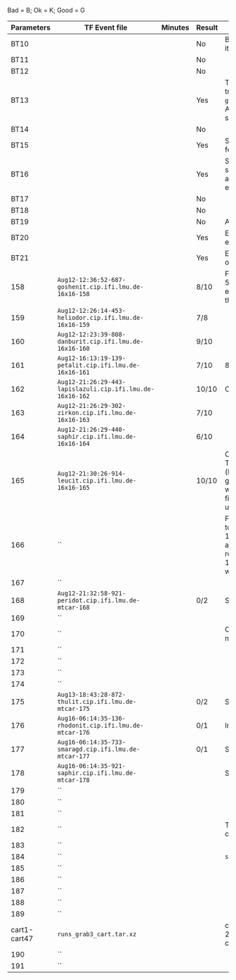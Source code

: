 Bad = B; Ok = K; Good = G

| Parameters   | TF Event file | Minutes | Result | Comments |
| ------------ | ------------- | ------- | ------ | -------- |
| BT10 | | | No | BT = Bandittest. No means that it was not successful. |
| BT11 | | | No | |
| BT12 | | | No | |
| BT13 | | | Yes | This also had full on greedy training after episode 200. Also `grad_bandit_init_random=false`. A second run had limited success (a few bad evals). |
| BT14 | | | No | |
| BT15 | | | Yes | Same comments as BT13. A few bad evals in between. |
| BT16 | | | Yes | Same comments as BT13. A second run had more variance and limited success (a few bad evals). |
| BT17 | | | No | |
| BT18 | | | No | |
| BT19 | | | No | A few good evals. |
| BT20 | | | Yes | Excellent solutions and no bad evals. 4 runs, all perfect. |
| BT21 | | | Yes | Excellent solutions, but quite often bad evals. In all 4 runs. |
| 158 | `Aug12-12:36:52-687-goshenit.cip.ifi.lmu.de-16x16-158` | | 8/10 | From here on `game=16x16`. Want: 50 episodes of good evaluations. E.g. here: 8 times that criterion was fulfilled. |
| 159 | `Aug12-12:26:14-453-heliodor.cip.ifi.lmu.de-16x16-159` | | 7/8 | |
| 160 | `Aug12-12:23:39-808-danburit.cip.ifi.lmu.de-16x16-160` | | 9/10 | |
| 161 | `Aug12-16:13:19-139-petalit.cip.ifi.lmu.de-16x16-161` | | 7/10 | 8/10 on a second run. |
| 162 | `Aug12-21:26:29-443-lapislazuli.cip.ifi.lmu.de-16x16-162` | | 10/10 | Close one. |
| 163 | `Aug12-21:26:29-302-zirkon.cip.ifi.lmu.de-16x16-163` | | 7/10 | |
| 164 | `Aug12-21:26:29-440-saphir.cip.ifi.lmu.de-16x16-164` | | 6/10 | |
| 165 | `Aug12-21:30:26-914-leucit.cip.ifi.lmu.de-16x16-165` | | 10/10 | Comment for all the above: They all diverge after a while (but I didn't use reduce on good eval scheduler this time, which most likely would've fixed the issue). Scheduler used: Exponential. |
| 166 | `` | | | From here on `game=mtcar`. Had to restart all (but left out 168, 175) because didn't go anywhere. Restarted with registry system. Below up to 188 do not include tau and init with log. |
| 167 | `` | | | |
| 168 | `Aug12-21:32:58-921-peridot.cip.ifi.lmu.de-mtcar-168` | | 0/2 | See comment at:166. |
| 169 | `` | | | |
| 170 | `` | | | One good run. Keep this one in mind. |
| 171 | `` | | | |
| 172 | `` | | | |
| 173 | `` | | | |
| 174 | `` | | | |
| 175 | `Aug13-18:43:28-872-thulit.cip.ifi.lmu.de-mtcar-175` | | 0/2 | See comment at 166. |
| 176 | `Aug16-06:14:35-136-rhodonit.cip.ifi.lmu.de-mtcar-176` | | 0/1 | Infeasable, takes too long. |
| 177 | `Aug16-06:14:35-733-smaragd.cip.ifi.lmu.de-mtcar-177` | | 0/1 | See 176 |
| 178 | `Aug16-06:14:35-921-saphir.cip.ifi.lmu.de-mtcar-178` | | | See 176 |
| 179 | `` | | | |
| 180 | `` | | | |
| 181 | `` | | | |
| 182 | `` | | | This and next 3: memory capacity increased. |
| 183 | `` | | | |
| 184 | `` | | | `simulations=1000` |
| 185 | `` | | | |
| 186 | `` | | | |
| 187 | `` | | | |
| 188 | `` | | | |
| 189 | `` | | | |
| cart1-cart47 | `runs_grab3_cart.tar.xz`| | | cart38 is the favorite, learns 20/20. Others include cart40, cart41. |
| 190 | `` | | | |
| 191 | `` | | | |
